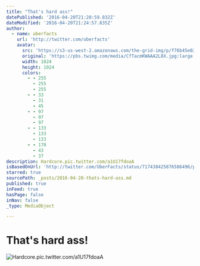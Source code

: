 ```yaml
---
title: "That's hard ass!"
datePublished: '2016-04-20T21:28:59.832Z'
dateModified: '2016-04-20T21:24:57.835Z'
author:
  - name: uberfacts
    url: 'http://twitter.com/uberfacts'
    avatar:
      src: 'https://s3-us-west-2.amazonaws.com/the-grid-img/p/f76b45e02636741e8e4c6dee7839bfea1cf72a99.jpg'
      original: 'https://pbs.twimg.com/media/CfTacmKWAAA2L8X.jpg:large'
      width: 1024
      height: 1024
      colors:
        - - 255
          - 255
          - 255
        - - 33
          - 31
          - 45
        - - 97
          - 97
          - 97
        - - 133
          - 133
          - 133
        - - 170
          - 43
          - 37
description: Hardcore.pic.twitter.com/a1U17fdoaA
isBasedOnUrl: 'http://twitter.com/UberFacts/status/717438425876586496/photo/1'
starred: true
sourcePath: _posts/2016-04-20-thats-hard-ass.md
published: true
inFeed: true
hasPage: false
inNav: false
_type: MediaObject

---
```

# That's hard ass!
![Hardcore.pic.twitter.com/a1U17fdoaA](https://pbs.twimg.com/media/CfTacmKWAAA2L8X.jpg:large)